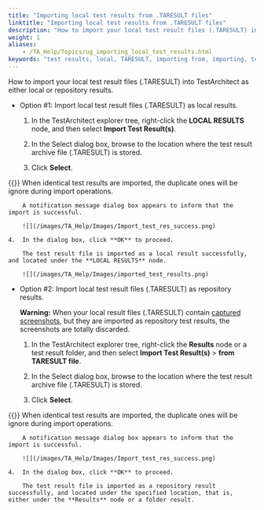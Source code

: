 ```yaml
--- 
title: "Importing local test results from .TARESULT files"
linktitle: "Importing local test results from .TARESULT files"
description: "How to import your local test result files (.TARESULT) into TestArchitect as either local or repository results."
weight: 1
aliases: 
    - /TA_Help/Topics/ug_importing_local_test_results.html
keywords: "test results, local, TARESULT, importing from, importing, test results, local, TARESULT"
---
```


How to import your local test result files \(.TARESULT\) into TestArchitect as either local or repository results.

-   Option \#1: Import local test result files \(.TARESULT\) as local results.

    1.  In the TestArchitect explorer tree, right-click the **LOCAL RESULTS** node, and then select **Import Test Result\(s\)**.

    2.  In the Select dialog box, browse to the location where the test result archive file \(.TARESULT\) is stored.

    3.  Click **Select**.

{{<note>}} When identical test results are imported, the duplicate ones will be ignore during import operations.

        A notification message dialog box appears to inform that the import is successful.

        ![](/images/TA_Help/Images/Import_test_res_success.png)

    4.  In the dialog box, click **OK** to proceed.

        The test result file is imported as a local result successfully, and located under the **LOCAL RESULTS** node.

        ![](/images/TA_Help/Images/imported_test_results.png)

-   Option \#2: Import local test result files \(.TARESULT\) as repository results.

    **Warning:** When your local result files \(.TARESULT\) contain [captured screenshots](/TA_Help/Topics/ug_Screenshot_recording.html), but they are imported as repository test results, the screenshots are totally discarded.

    1.  In the TestArchitect explorer tree, right-click the **Results** node or a test result folder, and then select **Import Test Result\(s\)** \> **from TARESULT file**.

    2.  In the Select dialog box, browse to the location where the test result archive file \(.TARESULT\) is stored.

    3.  Click **Select**.

{{<note>}} When identical test results are imported, the duplicate ones will be ignore during import operations.

        A notification message dialog box appears to inform that the import is successful.

        ![](/images/TA_Help/Images/Import_test_res_success.png)

    4.  In the dialog box, click **OK** to proceed.

        The test result file is imported as a repository result successfully, and located under the specified location, that is, either under the **Results** node or a folder result.




